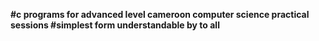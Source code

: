 **#c programs for advanced level cameroon computer science practical sessions
#simplest form understandable by to all**
